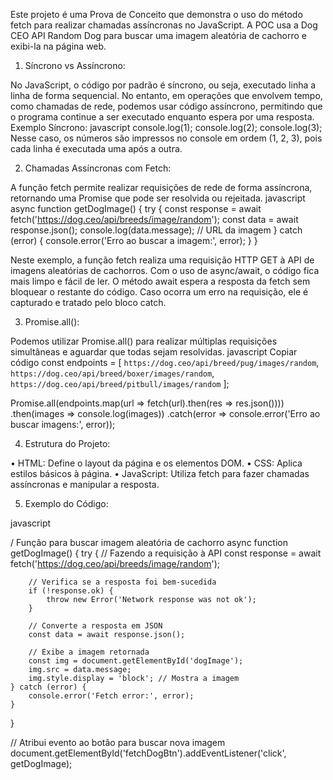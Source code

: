Este projeto é uma Prova de Conceito que demonstra o uso do método fetch para realizar chamadas assíncronas no JavaScript. A POC usa a Dog CEO API Random Dog para buscar uma imagem aleatória de cachorro e exibi-la na página web.

1. Síncrono vs Assíncrono:

No JavaScript, o código por padrão é síncrono, ou seja, executado linha a linha de forma sequencial. No entanto, em operações que envolvem tempo, como chamadas de rede, podemos usar código assíncrono, permitindo que o programa continue a ser executado enquanto espera por uma resposta.
Exemplo Síncrono:
javascript
console.log(1);
console.log(2);
console.log(3);
Nesse caso, os números são impressos no console em ordem (1, 2, 3), pois cada linha é executada uma após a outra.

2. Chamadas Assíncronas com Fetch:

A função fetch permite realizar requisições de rede de forma assíncrona, retornando uma Promise que pode ser resolvida ou rejeitada.
javascript
async function getDogImage() {
    try {
        const response = await fetch('https://dog.ceo/api/breeds/image/random');
        const data = await response.json();
        console.log(data.message); // URL da imagem
    } catch (error) {
        console.error('Erro ao buscar a imagem:', error);
    }
}

Neste exemplo, a função fetch realiza uma requisição HTTP GET à API de imagens aleatórias de cachorros. Com o uso de async/await, o código fica mais limpo e fácil de ler. O método await espera a resposta da fetch sem bloquear o restante do código. Caso ocorra um erro na requisição, ele é capturado e tratado pelo bloco catch.

3. Promise.all():

Podemos utilizar Promise.all() para realizar múltiplas requisições simultâneas e aguardar que todas sejam resolvidas.
javascript
Copiar código
const endpoints = [
    `https://dog.ceo/api/breed/pug/images/random`,
    `https://dog.ceo/api/breed/boxer/images/random`,
    `https://dog.ceo/api/breed/pitbull/images/random`
];

Promise.all(endpoints.map(url => fetch(url).then(res => res.json())))
    .then(images => console.log(images))
    .catch(error => console.error('Erro ao buscar imagens:', error));

4. Estrutura do Projeto:

•	HTML: Define o layout da página e os elementos DOM.
•	CSS: Aplica estilos básicos à página.
•	JavaScript: Utiliza fetch para fazer chamadas assíncronas e manipular a resposta.

5. Exemplo do Código:

javascript

/ Função para buscar imagem aleatória de cachorro
async function getDogImage() {
    try {
        // Fazendo a requisição à API
        const response = await fetch('https://dog.ceo/api/breeds/image/random');
        
        // Verifica se a resposta foi bem-sucedida 
        if (!response.ok) {
            throw new Error('Network response was not ok');
        }

        // Converte a resposta em JSON
        const data = await response.json();

        // Exibe a imagem retornada
        const img = document.getElementById('dogImage');
        img.src = data.message;
        img.style.display = 'block'; // Mostra a imagem
    } catch (error) {
        console.error('Fetch error:', error);
    }
}

// Atribui evento ao botão para buscar nova imagem
document.getElementById('fetchDogBtn').addEventListener('click', getDogImage);
